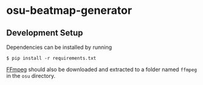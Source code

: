# osu-beatmap-generator

## Development Setup

Dependencies can be installed by running

```$ pip install -r requirements.txt```

[FFmpeg](https://ffmpeg.zeranoe.com/builds/#) should also be downloaded and extracted to a folder named `ffmpeg` in the `osu` directory.